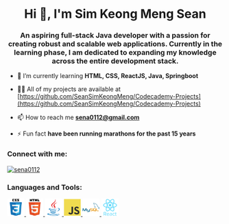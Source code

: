 <h1 align="center">Hi 👋, I'm Sim Keong Meng Sean</h1>
<h3 align="center">An aspiring full-stack Java developer with a passion for creating robust and scalable web applications. Currently in the learning phase, I am dedicated to expanding my knowledge across the entire development stack.</h3>

- 🌱 I’m currently learning **HTML, CSS, ReactJS, Java, Springboot**

- 👨‍💻 All of my projects are available at [https://github.com/SeanSimKeongMeng/Codecademy-Projects](https://github.com/SeanSimKeongMeng/Codecademy-Projects)

- 📫 How to reach me **sena0112@gmail.com**

- ⚡ Fun fact **have been running marathons for the past 15 years**

<h3 align="left">Connect with me:</h3>
<p align="left">
<a href="https://www.hackerrank.com/sena0112" target="blank"><img align="center" src="https://raw.githubusercontent.com/rahuldkjain/github-profile-readme-generator/master/src/images/icons/Social/hackerrank.svg" alt="sena0112" height="30" width="40" /></a>
</p>

<h3 align="left">Languages and Tools:</h3>
<p align="left"> <a href="https://www.w3schools.com/css/" target="_blank" rel="noreferrer"> <img src="https://raw.githubusercontent.com/devicons/devicon/master/icons/css3/css3-original-wordmark.svg" alt="css3" width="40" height="40"/> </a> <a href="https://www.w3.org/html/" target="_blank" rel="noreferrer"> <img src="https://raw.githubusercontent.com/devicons/devicon/master/icons/html5/html5-original-wordmark.svg" alt="html5" width="40" height="40"/> </a> <a href="https://www.java.com" target="_blank" rel="noreferrer"> <img src="https://raw.githubusercontent.com/devicons/devicon/master/icons/java/java-original.svg" alt="java" width="40" height="40"/> </a> <a href="https://developer.mozilla.org/en-US/docs/Web/JavaScript" target="_blank" rel="noreferrer"> <img src="https://raw.githubusercontent.com/devicons/devicon/master/icons/javascript/javascript-original.svg" alt="javascript" width="40" height="40"/> </a> <a href="https://www.mysql.com/" target="_blank" rel="noreferrer"> <img src="https://raw.githubusercontent.com/devicons/devicon/master/icons/mysql/mysql-original-wordmark.svg" alt="mysql" width="40" height="40"/> </a> <a href="https://reactjs.org/" target="_blank" rel="noreferrer"> <img src="https://raw.githubusercontent.com/devicons/devicon/master/icons/react/react-original-wordmark.svg" alt="react" width="40" height="40"/> </a> </p>

